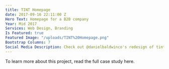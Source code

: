 ```yaml
---
title: TINT Homepage
date: 2017-09-16 22:11:00 Z
Hero Text: Homepage for a B2B company
Year: Mid 2017
Services: Web Design, Branding
Is Featured: true
Featured Image: "/uploads/TINT%20Homepage.png"
Bootstrap Columns: 7
Social Media Description: Check out @danielbaldwinco's redesign of tintup.com
---
```


To learn more about this project, read the full case study here.